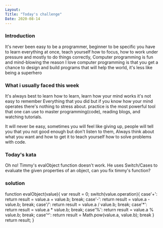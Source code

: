 ```yaml
---
Layout:
Title: "Today's challenge"
Date: 2020-08-14
---
```



### Introduction 
It's never been easy to  be a programmer, beginner to be specific you have to learn everything at once, teach yourself how to focus, how to work under pressure and mostly to do things correctly, Computer programming  is fun and mind-blowing the reason I love computer programming is that you get a chance to design and build programs that will help the world, it's less like being a superhero 

### What i usually faced this week
It's always best to learn how to learn, learn how your mind works it's not easy to remember Everything that you did but if you know how your mind operates there's nothing to stress about. practice is the most powerful tool that one can use to master programming(code), reading blogs, and watching tutorials.

It will never be easy, sometimes you will feel like giving up, people will tell you that you not good enough but don't listen to them, Always think about what you want and how to get it to teach yourself how to solve problems with code.

### Today's kata
Oh no! Timmy's evalObject function doesn't work. He uses Switch/Cases to evaluate the given properties of an object, can you fix timmy's function?

### solution 
function evalObject(value){
  var result = 0;
  switch(value.operation){
    case'+': 
      return result = value.a + value.b;
      break;
    case'-': 
      return result = value.a - value.b;
      break;
    case'/': 
      return result = value.a / value.b;
      break;
    case'*': return result = value.a * value.b;
      break;
    case'%': return result = value.a % value.b;
      break;
    case'^': return result = Math.pow(value.a, value.b);
      break
  }
  return result;
}